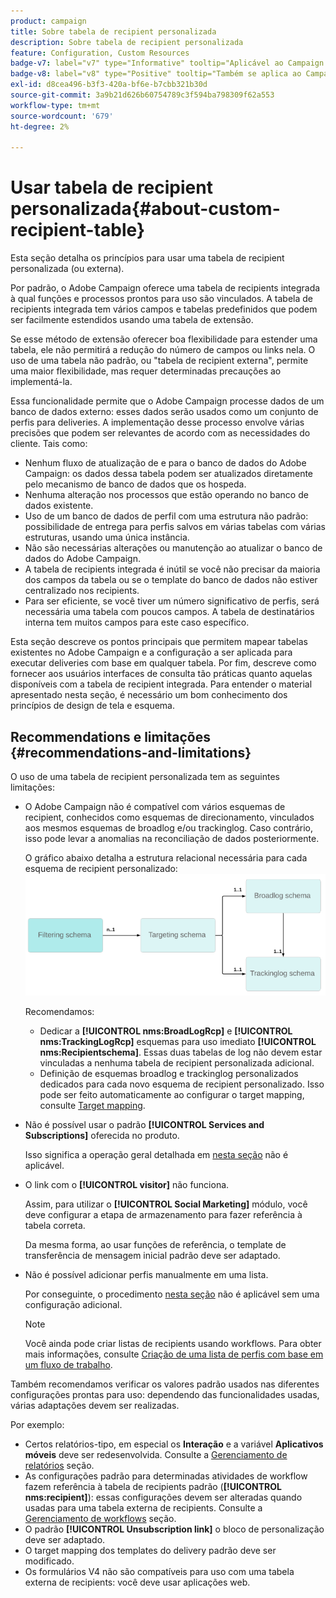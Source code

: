 ```yaml
---
product: campaign
title: Sobre tabela de recipient personalizada
description: Sobre tabela de recipient personalizada
feature: Configuration, Custom Resources
badge-v7: label="v7" type="Informative" tooltip="Aplicável ao Campaign Classic v7"
badge-v8: label="v8" type="Positive" tooltip="Também se aplica ao Campaign v8"
exl-id: d8cea496-b3f3-420a-bf6e-b7cbb321b30d
source-git-commit: 3a9b21d626b60754789c3f594ba798309f62a553
workflow-type: tm+mt
source-wordcount: '679'
ht-degree: 2%

---
```


# Usar tabela de recipient personalizada{#about-custom-recipient-table}



Esta seção detalha os princípios para usar uma tabela de recipient personalizada (ou externa).

Por padrão, o Adobe Campaign oferece uma tabela de recipients integrada à qual funções e processos prontos para uso são vinculados. A tabela de recipients integrada tem vários campos e tabelas predefinidos que podem ser facilmente estendidos usando uma tabela de extensão.

Se esse método de extensão oferecer boa flexibilidade para estender uma tabela, ele não permitirá a redução do número de campos ou links nela. O uso de uma tabela não padrão, ou &quot;tabela de recipient externa&quot;, permite uma maior flexibilidade, mas requer determinadas precauções ao implementá-la.

Essa funcionalidade permite que o Adobe Campaign processe dados de um banco de dados externo: esses dados serão usados como um conjunto de perfis para deliveries. A implementação desse processo envolve várias precisões que podem ser relevantes de acordo com as necessidades do cliente. Tais como:

* Nenhum fluxo de atualização de e para o banco de dados do Adobe Campaign: os dados dessa tabela podem ser atualizados diretamente pelo mecanismo de banco de dados que os hospeda.
* Nenhuma alteração nos processos que estão operando no banco de dados existente.
* Uso de um banco de dados de perfil com uma estrutura não padrão: possibilidade de entrega para perfis salvos em várias tabelas com várias estruturas, usando uma única instância.
* Não são necessárias alterações ou manutenção ao atualizar o banco de dados do Adobe Campaign.
* A tabela de recipients integrada é inútil se você não precisar da maioria dos campos da tabela ou se o template do banco de dados não estiver centralizado nos recipients.
* Para ser eficiente, se você tiver um número significativo de perfis, será necessária uma tabela com poucos campos. A tabela de destinatários interna tem muitos campos para este caso específico.

Esta seção descreve os pontos principais que permitem mapear tabelas existentes no Adobe Campaign e a configuração a ser aplicada para executar deliveries com base em qualquer tabela. Por fim, descreve como fornecer aos usuários interfaces de consulta tão práticas quanto aquelas disponíveis com a tabela de recipient integrada. Para entender o material apresentado nesta seção, é necessário um bom conhecimento dos princípios de design de tela e esquema.

## Recommendations e limitações {#recommendations-and-limitations}

O uso de uma tabela de recipient personalizada tem as seguintes limitações:

* O Adobe Campaign não é compatível com vários esquemas de recipient, conhecidos como esquemas de direcionamento, vinculados aos mesmos esquemas de broadlog e/ou trackinglog. Caso contrário, isso pode levar a anomalias na reconciliação de dados posteriormente.

  O gráfico abaixo detalha a estrutura relacional necessária para cada esquema de recipient personalizado:
  ![](assets/custom_recipient_limitation.png)

  Recomendamos:

   * Dedicar a **[!UICONTROL nms:BroadLogRcp]** e **[!UICONTROL nms:TrackingLogRcp]** esquemas para uso imediato **[!UICONTROL nms:Recipientschema]**. Essas duas tabelas de log não devem estar vinculadas a nenhuma tabela de recipient personalizada adicional.
   * Definição de esquemas broadlog e trackinglog personalizados dedicados para cada novo esquema de recipient personalizado. Isso pode ser feito automaticamente ao configurar o target mapping, consulte [Target mapping](../../configuration/using/target-mapping.md).

* Não é possível usar o padrão **[!UICONTROL Services and Subscriptions]** oferecida no produto.

  Isso significa a operação geral detalhada em [nesta seção](../../delivery/using/managing-subscriptions.md) não é aplicável.

* O link com o **[!UICONTROL visitor]** não funciona.

  Assim, para utilizar o **[!UICONTROL Social Marketing]** módulo, você deve configurar a etapa de armazenamento para fazer referência à tabela correta.

  Da mesma forma, ao usar funções de referência, o template de transferência de mensagem inicial padrão deve ser adaptado.

* Não é possível adicionar perfis manualmente em uma lista.

  Por conseguinte, o procedimento [nesta seção](../../platform/using/creating-and-managing-lists.md) não é aplicável sem uma configuração adicional.

  >[!NOTE]
  >
  >Você ainda pode criar listas de recipients usando workflows. Para obter mais informações, consulte [Criação de uma lista de perfis com base em um fluxo de trabalho](../../configuration/using/creating-a-profile-list-with-a-workflow.md).

Também recomendamos verificar os valores padrão usados nas diferentes configurações prontas para uso: dependendo das funcionalidades usadas, várias adaptações devem ser realizadas.

Por exemplo:

* Certos relatórios-tipo, em especial os **Interação** e a variável **Aplicativos móveis** deve ser redesenvolvida. Consulte a [Gerenciamento de relatórios](../../configuration/using/managing-reports.md) seção.
* As configurações padrão para determinadas atividades de workflow fazem referência à tabela de recipients padrão (**[!UICONTROL nms:recipient]**): essas configurações devem ser alteradas quando usadas para uma tabela externa de recipients. Consulte a [Gerenciamento de workflows](../../configuration/using/managing-workflows.md) seção.
* O padrão **[!UICONTROL Unsubscription link]** o bloco de personalização deve ser adaptado.
* O target mapping dos templates do delivery padrão deve ser modificado.
* Os formulários V4 não são compatíveis para uso com uma tabela externa de recipients: você deve usar aplicações web.
